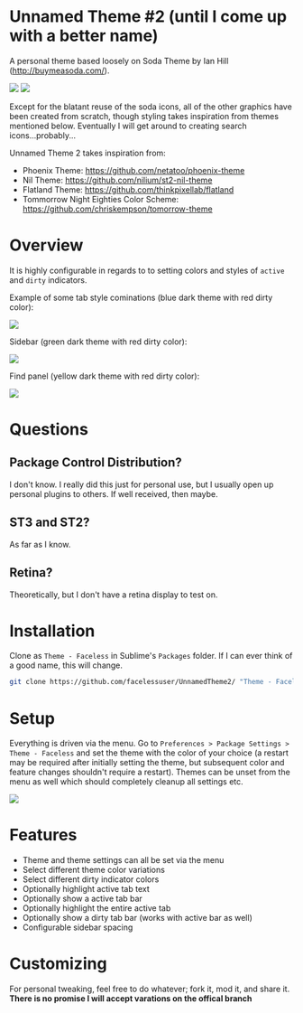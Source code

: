 # Unnamed Theme #2 (until I come up with a better name)
A personal theme based loosely on Soda Theme by Ian Hill (http://buymeasoda.com/).

<img src="https://dl.dropboxusercontent.com/u/342698/UnnamedTheme2/Screenshot_Dark.png" border="0">

<img src="https://dl.dropboxusercontent.com/u/342698/UnnamedTheme2/Screenshot_Light.png" border="0">

Except for the blatant reuse of the soda icons, all of the other graphics have been created from scratch, though styling takes inspiration from themes mentioned below.  Eventually I will get around to creating search icons...probably...

Unnamed Theme 2 takes inspiration from:

- Phoenix Theme: https://github.com/netatoo/phoenix-theme
- Nil Theme: https://github.com/nilium/st2-nil-theme
- Flatland Theme: https://github.com/thinkpixellab/flatland
- Tommorrow Night Eighties Color Scheme: https://github.com/chriskempson/tomorrow-theme

# Overview
It is highly configurable in regards to to setting colors and styles of `active` and `dirty` indicators.

Example of some tab style cominations (blue dark theme with red dirty color):

<img src="https://dl.dropboxusercontent.com/u/342698/UnnamedTheme2/TabCombos.png" border="0">

Sidebar (green dark theme with red dirty color):

<img src="https://dl.dropboxusercontent.com/u/342698/UnnamedTheme2/Sidebar%20Green.png" border="0">

Find panel (yellow dark theme with red dirty color):

<img src="https://dl.dropboxusercontent.com/u/342698/UnnamedTheme2/FindBar%20Yellow.png" border="0">

# Questions
## Package Control Distribution?
I don't know.  I really did this just for personal use, but I usually open up personal plugins to others.  If well received, then maybe.

## ST3 and ST2?
As far as I know.

## Retina?
Theoretically, but I don't have a retina display to test on.

# Installation
Clone as `Theme - Faceless` in Sublime's `Packages` folder.  If I can ever think of a good name, this will change.

```bash
git clone https://github.com/facelessuser/UnnamedTheme2/ "Theme - Faceless"
```

# Setup
Everything is driven via the menu.  Go to `Preferences > Package Settings > Theme - Faceless` and set the theme with the color of your choice (a restart may be required after initially setting the theme, but subsequent color and feature changes shouldn't require a restart).  Themes can be unset from the menu as well which should completely cleanup all settings etc.

<img src="https://dl.dropboxusercontent.com/u/342698/UnnamedTheme2/Theme%20Menu.png" border="0">

# Features
- Theme and theme settings can all be set via the menu
- Select different theme color variations
- Select different dirty indicator colors
- Optionally highlight active tab text
- Optionally show a active tab bar
- Optionally highlight the entire active tab
- Optionally show a dirty tab bar (works with active bar as well)
- Configurable sidebar spacing

# Customizing
For personal tweaking, feel free to do whatever; fork it, mod it, and share it.  **There is no promise I will accept varations on the offical branch**
